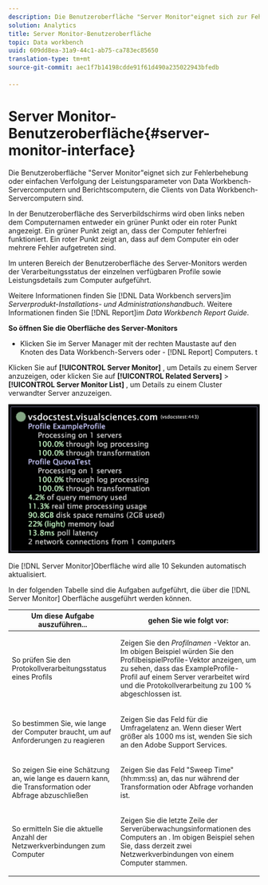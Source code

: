 ```yaml
---
description: Die Benutzeroberfläche "Server Monitor"eignet sich zur Fehlerbehebung oder einfachen Verfolgung der Leistungsparameter von Data Workbench-Servercomputern und Berichtscomputern, die Clients von Data Workbench-Servercomputern sind.
solution: Analytics
title: Server Monitor-Benutzeroberfläche
topic: Data workbench
uuid: 609dd8ea-31a9-44c1-ab75-ca783ec85650
translation-type: tm+mt
source-git-commit: aec1f7b14198cdde91f61d490a235022943bfedb

---
```



# Server Monitor-Benutzeroberfläche{#server-monitor-interface}

Die Benutzeroberfläche &quot;Server Monitor&quot;eignet sich zur Fehlerbehebung oder einfachen Verfolgung der Leistungsparameter von Data Workbench-Servercomputern und Berichtscomputern, die Clients von Data Workbench-Servercomputern sind.

In der Benutzeroberfläche des Serverbildschirms wird oben links neben dem Computernamen entweder ein grüner Punkt oder ein roter Punkt angezeigt. Ein grüner Punkt zeigt an, dass der Computer fehlerfrei funktioniert. Ein roter Punkt zeigt an, dass auf dem Computer ein oder mehrere Fehler aufgetreten sind.

Im unteren Bereich der Benutzeroberfläche des Server-Monitors werden der Verarbeitungsstatus der einzelnen verfügbaren Profile sowie Leistungsdetails zum Computer aufgeführt.

Weitere Informationen finden Sie [!DNL Data Workbench servers]im *Serverprodukt-Installations- und Administrationshandbuch*. Weitere Informationen finden Sie [!DNL Report]im *Data Workbench Report Guide*.

**So öffnen Sie die Oberfläche des Server-Monitors**

* Klicken Sie im Server Manager mit der rechten Maustaste auf den Knoten des Data Workbench-Servers oder - [!DNL Report] Computers. t

Klicken Sie auf **[!UICONTROL Server Monitor]** , um Details zu einem Server anzuzeigen, oder klicken Sie auf **[!UICONTROL Related Servers]** > **[!UICONTROL Server Monitor List]** , um Details zu einem Cluster verwandter Server anzuzeigen.

![](assets/vis_ServerMonitor.png)

Die [!DNL Server Monitor]Oberfläche wird alle 10 Sekunden automatisch aktualisiert.

In der folgenden Tabelle sind die Aufgaben aufgeführt, die über die [!DNL Server Monitor] Oberfläche ausgeführt werden können.

<table id="table_A65426669ADE44B5A6BAD9D4E99A5CAC"> 
 <thead> 
  <tr> 
   <th colname="col1" class="entry"> Um diese Aufgabe auszuführen... </th> 
   <th colname="col2" class="entry"> gehen Sie wie folgt vor: </th> 
  </tr> 
 </thead>
 <tbody> 
  <tr> 
   <td colname="col1"> <p>So prüfen Sie den Protokollverarbeitungsstatus eines Profils </p> </td> 
   <td colname="col2"> <p>Zeigen Sie den <i>Profilnamen</i> -Vektor an. Im obigen Beispiel würden Sie den ProfilbeispielProfile-Vektor anzeigen, um zu sehen, dass das ExampleProfile-Profil auf einem Server verarbeitet wird und die Protokollverarbeitung zu 100 % abgeschlossen ist. </p> </td> 
  </tr> 
  <tr> 
   <td colname="col1"> <p>So bestimmen Sie, wie lange der Computer braucht, um auf Anforderungen zu reagieren </p> </td> 
   <td colname="col2"> <p>Zeigen Sie das Feld für die Umfragelatenz an. Wenn dieser Wert größer als 1000 ms ist, wenden Sie sich an den Adobe Support Services. </p> </td> 
  </tr> 
  <tr> 
   <td colname="col1"> <p>So zeigen Sie eine Schätzung an, wie lange es dauern kann, die Transformation oder Abfrage abzuschließen </p> </td> 
   <td colname="col2"> <p>Zeigen Sie das Feld "Sweep Time"(hh:mm:ss) an, das nur während der Transformation oder Abfrage vorhanden ist. </p> </td> 
  </tr> 
  <tr> 
   <td colname="col1"> <p>So ermitteln Sie die aktuelle Anzahl der Netzwerkverbindungen zum Computer </p> </td> 
   <td colname="col2"> <p>Zeigen Sie die letzte Zeile der Serverüberwachungsinformationen des Computers <span class="wintitle"> an</span> . Im obigen Beispiel sehen Sie, dass derzeit zwei Netzwerkverbindungen von einem Computer stammen. </p> </td> 
  </tr> 
 </tbody> 
</table>

